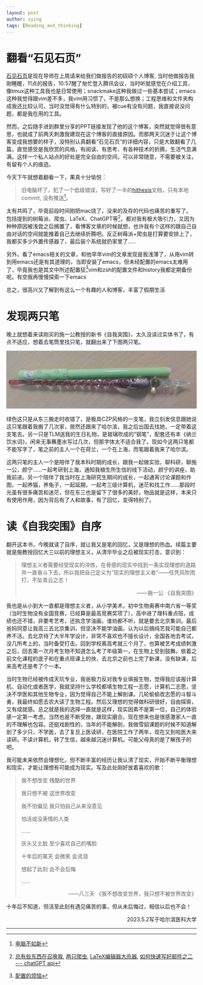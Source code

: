 ```yaml
---
layout: post
author: zying
tags: [Reading_and_thinking]
---
```


# 翻看“石见石页”

[石见石页](https://yanshuo.site/cn/)是现在导师在上周请来给我们做报告的初砚硕个人博客, 当时他做报告我刚睡醒，11点的报告，10:57醒了匆忙登入腾讯会议，当时听就感觉在介绍工具，像tmux这种工具我也是日常使用；snackmake这种我做过一些基本尝试；emacs这种我觉得跟vim差不多，我vim用习惯了，不是那么想换；工程思维和文件夹构成我还比较认可。当时没觉得有什么特别的，被cue有没有问题，我直接说没问题，都是我在用的工具。

然而，之后随手进到群里分享的PPT链接发现了他的这个博客，突然就觉得很有意思，也就成了前两天刺激我建现在这个博客的直接原因。而那两天沉迷于让这个博客变成我想要的样子，没特别认真翻看“石见石页”的详细内容，只是大致翻看了几篇，直觉感受是我欣赏的风格，有阅读、有思考、有各种技术的折腾，生活气息满满。这样一个私人站点的好处是完全自由的空间，可以非常随意，不需要被关注，有留有个人的痕迹。

今天下午就想着翻看一下，果真十分愉悦：

> 旧电脑坏了，犯了一个低级错误，写好了一半的[hithesis](https://yanshuo.site/cn/2017/08/newcomputer/"https://github.com/dustincys/hithesis")文档，只有本地 commit, 没有推送[^1]。

太有共鸣了，毕竟前段时间刚把mac烧了，没来的及存的代码也痛苦的重写了。包括提到的树莓派、爬虫、LaTeX、ChatGPT等[^2]，都对我有极大吸引力，又因为种种原因被浅尝之后搁置了，看博客文章的时候就想，也许我有个这样的跟自己自由对话的空间就能推着自己去继续折腾吧。反正树莓派+爬虫是打算要安排上了，我都买多少外置传感器了，最后装个系统就扔家里了.....

另外，看了emacs相关的文章，和他早年vim的文章发现是我浅薄了，从用vim转到用emacs还是有其道理的，当即安装了emacs，但未经配置的emacs太难用了，毕竟我也是其文中所述配置狂[^3]vim和zsh的配置文件和history我都定期备份呢。有空我再慢慢探索一下emacs

总之，很高兴又了解到有这么一个有趣的人和博客，丰富了假期生活

# 发现两只笔

晚上就想着来读刚买的施一公教授的新书《自我突围》，太久没读过实体书了，有点不适应，想着去笔筒里找只笔，就翻出来了下图两只笔。

![两支笔](images/两支笔.jpg)

绿色这只是从东三搬走时收错了，是极具CZP风格的一支笔，我立刻发信息跟她说这只笔跟着我搬了几次家，居然还跟来了哈尔滨，我之后出国去找她，一定带着这支笔去。另一只是TLM送我的生日礼物，是玻璃吹成的“钢笔”，配套还有本《纳兰饮水词》，闲来无事蘸墨水写过几次，但那字体太不适合我了。现如今这两只笔都不能写字了，笔之前的主人一个在荷兰，一个在上海，而笔跟着我来了哈尔滨。

这两只笔的主人一个是陪伴了我本科时期的成长，跟我一起做实验，聊科研，聊施一公，颜宁......一起考研到上海，通知我植生所生信的线下活动，颜宁的讲座，助我前进。另一个陪伴了我当时在上海研究生期间的成长，一起通宵讨论课题和作图，一起养猫，养兔子，一起延期，一起考三级计算机，迷茫和找工作......那段时光虽有很多痛苦和迷茫，但在东三也是留下了很多的美好。物品就是这样，本来只有使用作用，因为背后有了人和故事，有了回忆，变得特别了。

# 读《自我突围》自序

翻开这本书，今晚就读了自序，就让我又是笔的回忆，又是理想的热血。续篇主要就是施教授回忆大三以前的理想主义，从清华毕业之后被现实打击，意识到：

> 理想主义者需要经受现实的淬炼，在骨感的现实中找到一条实现理想的道路并一直奋斗下去，所以我把自己定义为”现实的理想主义者“——任凭风吹雨打，不坠青云之志！
>
> <p align="right">
>     ——施一公 《自我突围》
> </p>

我也是从小到大一直都是理想主义者，从小学美术，初中生物奥赛中南六省一等奖（当时生物没有全国竞赛，已经算是最高竞赛奖项了），高中进了理科重点班，成绩也还不错，非要考艺考，还执念学油画，谁劝都不听，就是要去北京集训。最后爸妈同意让我高三去北京集训，但坚决不能学油画，认为以后搞纯艺我可能自己都养不活。去北京待了大半年学设计，非常不喜欢也不擅长设计，全国各地去考试，没几所考上的，当时备受打击。回到学校离高考就三个月了，也算被艺考成绩刺激之后，回去第一次月考生物不知道怎么考了年级第一，在生物上受到鼓舞。依着之前文化课程的底子和在重点班课上的快，去北京之前也上完了新课，没有缺课，后来高考还是考了个一本。

当时生物已经被传成天坑专业，我爸极力反对我专业填报生物，觉得我应该报计算机、自动化或者医学，我就坚持什么学校都填生物工程一志愿，计算机二志愿，坚决不学医和其他生物专业，因为觉得自己不能上解剖课。几轮偷偷改志愿的斗智斗勇，我最终如愿去农大读了生物工程。然后又理想的觉得做科研很好，自由探索，又有成就感。总之就是我的选择一直就是这样，现实因素不是第一位，自己的体验感一定第一考虑。当然也是不断受挫，跟现实磨合。现在想来也是很感激家人一直的不理解也包容。还挺戏剧性的，当年的不能解剖，我做雪貂课题的时候不知道解剖了多少只，不学医，去了复旦上医读研，在医院工作了两年，现在又到哈医大来读研。不读计算机，转了生信，越来越沉迷计算机。可能父母真的是了解孩子的吧。

我可能未来依然会理想化，但不断丰富的经历让我认清了现实，开始不断平衡理想和现实，才能让理想有可能成为现实。写及此处刚好放着喜欢的歌：

> 我不想改变 残酷的世界
>
> 我只想不被 这世界改变
>
> 我不怕偏见 我只怕自己从来没意见
>
> 怕活成没表情的人类
>
> ......
>
> 灰头又土脸 至少喜欢自己的嘴脸
>
> 十年后的某天 会微笑 会流泪
>
> 想起了此刻 会不会后悔
>
> ......
>
> <p align="right">
>     ——八三夭 《我不想改变世界，我只想不被世界改变》
> </p>

十年后不知道，但活至此刻有遇见痛苦的事，但从未后悔过，相信以后也不会！

<p align="right">
    2023.5.2写于哈尔滨医科大学
</p>



---

[^1]: [电脑不如新](https://yanshuo.site/cn/2017/08/newcomputer/#comment_thread)
[^2]: [总有些东西在召唤我](https://yanshuo.site/cn/2023/04/raspberry-smart-speaker/#comment_thread), [两只爬虫](https://yanshuo.site/cn/2020/09/houstonbbs/#comment_thread), [LaTeX编辑器大杀器](https://yanshuo.site/cn/2014/09/latexeditor/#comment_thread), [如何快速写好邮件之二 --- chatGPT api](https://yanshuo.site/cn/2023/03/email/#comment_thread)
[^3]: [配置的烦恼](https://yanshuo.site/cn/2013/11/editor/#comment_thread)

